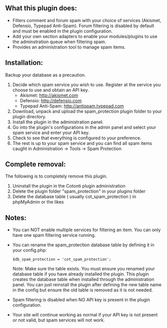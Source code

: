 
What this plugin does:
-----------------------------------

- Filters comment and forum spam with your choice of services (Akismet, Defensio, Typepad Anti-Spam). Forum filtering is disabled by default and must be enabled in the plugin configuration.
- Add your own section adapters to enable your modules/plugins to use the adminstration queue when filtering spam.
- Provides an administration tool to manage spam items.

Installation:
-----------------------------------

Backup your database as a precaution.

1. Decide which spam service you wish to use. Register at the service you choose to use and obtain an API key.
	- Akismet: http://akismet.com
	- Defensio: http://defensio.com
	- Typepad Anti-Spam: http://antispam.typepad.com
2. Download, unpack and upload the spam_protection plugin folder to your plugin directory.
3. Install the plugin in the administration panel.
4. Go into the plugin's configurations in the admin panel and select your spam service and enter your API key.
5. Check to see that everything is configured to your preference.
6. The rest is up to your spam service and you can find all spam items caught in Administration -> Tools -> Spam Protection

Complete removal:
-----------------------------------

The following is to completely remove this plugin.

1. Uninstall the plugin in the Cotonti plugin administration
2. Delete the plugin folder "spam_protection" in your plugins folder
3. Delete the database table ( usually cot_spam_protection ) in phpMyAdmin or the likes

Notes:
-----------------------------------

- You can NOT enable multiple services for filtering an item. You can only have one spam filtering service running.
- You can rename the spam_protection database table by defining it in your config.php:

	```$db_spam_protection = 'cot_spam_protection';```

	Note: Make sure the table exists. You must ensure you renamed your database table if you have already installed the plugin.
	This plugin creates the database table when installed through the administration panel. You can just reinstall the plugin after
	defining the new table name in the config but ensure the old table is removed as it is not needed.

- Spam filtering is disabled when NO API key is present in the plugin configuration.
- Your site will continue working as normal if your API key is not present or not valid, but spam services will not work. 